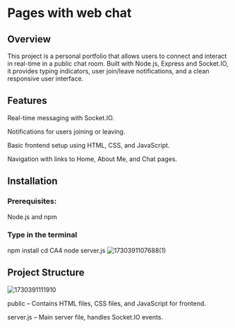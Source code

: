 # Pages with web chat
## Overview
This project is a personal portfolio that allows users to connect and interact in real-time in a public chat room. Built with Node.js, Express and Socket.IO, it provides typing indicators, user join/leave notifications, and a clean responsive user interface.

## Features
Real-time messaging with Socket.IO.

Notifications for users joining or leaving.

Basic frontend setup using HTML, CSS, and JavaScript.

Navigation with links to Home, About Me, and Chat pages.

## Installation
### Prerequisites:
Node.js and npm
### Type in the terminal
npm install
cd CA4
node server.js
![1730391107688(1)](https://github.com/user-attachments/assets/22d582b2-afea-49a7-9b6f-e6fc57eb1bfc)

## Project Structure

![1730391111910](https://github.com/user-attachments/assets/e7493b06-0024-4f3d-9a56-beeba0f9bf42)


public – Contains HTML files, CSS files, and JavaScript for frontend.

server.js – Main server file, handles Socket.IO events.
